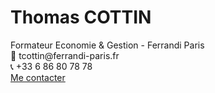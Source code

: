 <!DOCTYPE html>
<html lang="fr">
<head>
    <meta charset="UTF-8">

</head>
<body>
    <div class="carte">
        <h1>Thomas COTTIN</h1>
        <div class="job">Formateur Economie & Gestion - Ferrandi Paris</div>
        <div class="infos">
            <div>📧 tcottin@ferrandi-paris.fr</div>
            <div>📞 +33 6 86 80 78 78</div>
        </div>
        <a class="contact-btn" href="mailto:tcottin@ferrandi-paris.fr">Me contacter</a>
        <div class="nfc">
            

</body>
</html>
